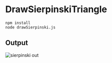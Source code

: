 # DrawSierpinskiTriangle

```
npm install
node drawSierpinski.js
```
## Output
![sierpinski out](https://user-images.githubusercontent.com/1129811/175660304-b0592e53-081e-4fc8-86cb-004c057ab4cf.png)
